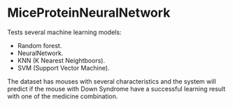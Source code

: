 # MiceProteinNeuralNetwork

Tests several machine learning models:
* Random forest.
* NeuralNetwork.
* KNN (K Nearest Neightboors).
* SVM (Support Vector Machine).

The dataset has mouses with several characteristics and the system will predict if the mouse with Down Syndrome have a successful learning result with one of the medicine combination.

